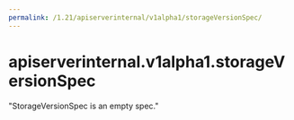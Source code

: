 ```yaml
---
permalink: /1.21/apiserverinternal/v1alpha1/storageVersionSpec/
---
```


# apiserverinternal.v1alpha1.storageVersionSpec

"StorageVersionSpec is an empty spec."